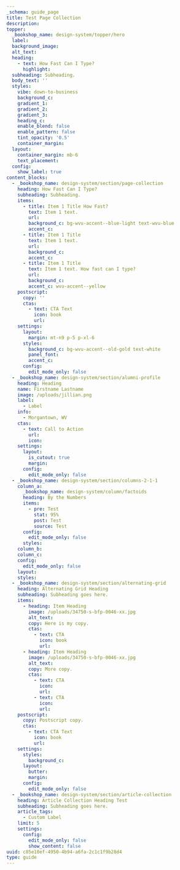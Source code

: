 ```yaml
---
_schema: guide_page
title: Test Page Collection
description:
topper:
  _bookshop_name: design-system/topper/hero
  label:
  background_image:
  alt_text:
  heading:
    - text: How Fast Can I Type?
      highlight:
  subheading: Subheading.
  body_text: ''
  styles:
    vibe: down-to-business
    background_c:
    gradient_1:
    gradient_2:
    gradient_3:
    heading_c:
    enable_blend: false
    enable_pattern: false
    tint_opacity: '0.5'
    container_margin:
  layout:
    container_margin: mb-6
    text_placement:
  config:
    show_label: true
content_blocks:
  - _bookshop_name: design-system/section/page-collection
    heading: How Fast Can I Type?
    subheading: Subheading.
    items:
      - title: Item 1 Title How Fast?
        text: Item 1 text.
        url:
        background_c: bg-wvu-accent--blue-light text-wvu-blue
        accent_c:
      - title: Item 1 Title
        text: Item 1 text.
        url:
        background_c:
        accent_c:
      - title: Item 1 Title
        text: Item 1 text. How fast can I type?
        url:
        background_c:
        accent_c: wvu-accent--yellow
    postscript:
      copy: ''
      ctas:
        - text: CTA Text
          icon: book
          url:
    settings:
      layout:
        margin: mt-n9 p-5 p-xl-6
      styles:
        background_c: bg-wvu-accent--old-gold text-white
        panel_font:
        accent_c:
      config:
        edit_mode_only: false
  - _bookshop_name: design-system/section/alumni-profile
    heading: Heading
    name: Firstname Lastname
    image: /uploads/jillian.png
    label:
      - Label
    info:
      - Morgantown, WV
    ctas:
      - text: Call to Action
        url:
        icon:
    settings:
      layout:
        is_cutout: true
        margin:
      config:
        edit_mode_only: false
  - _bookshop_name: design-system/section/columns-2-1-1
    column_a:
      _bookshop_name: design-system/column/factoids
      heading: By the Numbers
      items:
        - pre: Test
          stat: 95%
          post: Test
          source: Test
      config:
        edit_mode_only: false
      styles:
    column_b:
    column_c:
    config:
      edit_mode_only: false
    layout:
    styles:
  - _bookshop_name: design-system/section/alternating-grid
    heading: Alternating Grid Heading
    subheading: Subheading goes here.
    items:
      - heading: Item Heading
        image: /uploads/34750-s-bfp-0046-xx.jpg
        alt_text:
        copy: Here is my copy.
        ctas:
          - text: CTA
            icon: book
            url:
      - heading: Item Heading
        image: /uploads/34750-s-bfp-0046-xx.jpg
        alt_text:
        copy: More copy.
        ctas:
          - text: CTA
            icon:
            url:
          - text: CTA
            icon:
            url:
    postscript:
      copy: Postscript copy.
      ctas:
        - text: CTA Text
          icon: book
          url:
    settings:
      styles:
        background_c:
      layout:
        butter:
        margin:
      config:
        edit_mode_only: false
  - _bookshop_name: design-system/section/article-collection
    heading: Article Collection Heading Test
    subheading: Subheading goes here.
    article_tags:
      - Custom Label
    limit: 5
    settings:
      config:
        edit_mode_only: false
        show_content: false
uuid: c85e10ef-4950-4b94-a6fa-2c1c1f9b28d4
type: guide
---
```

